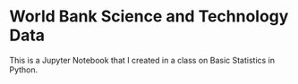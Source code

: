 # World Bank Science and Technology Data
This is a Jupyter Notebook that I created in a class on Basic Statistics in Python.  
